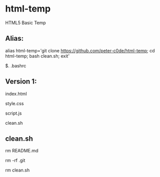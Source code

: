 # html-temp
HTML5 Basic Temp

## Alias:
alias html-temp='git clone https://github.com/peter-c0de/html-temp; cd html-temp; bash clean.sh; exit'

$. .bashrc

## Version 1:
index.html

style.css

script.js

clean.sh

## clean.sh
rm README.md 

rm -rf .git

rm clean.sh
